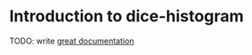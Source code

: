 # Introduction to dice-histogram

TODO: write [great documentation](http://jacobian.org/writing/what-to-write/)
